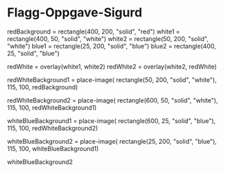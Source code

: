 # Flagg-Oppgave-Sigurd

redBackground = rectangle(400, 200, "solid", "red")
white1 = rectangle(400, 50, "solid", "white")
white2 = rectangle(50, 200, "solid", "white")
blue1 = rectangle(25, 200, "solid", "blue")
blue2 = rectangle(400, 25, "solid", "blue")

redWhite = overlay(white1, white2)
redWhite2 = overlay(white2, redWhite)

redWhiteBackground1 = place-image(
  rectangle(50, 200, "solid", "white"),
  115, 100, redBackground)
  


redWhiteBackground2 = place-image(
  rectangle(600, 50, "solid", "white"),
  115, 100, redWhiteBackground1)



whiteBlueBackground1 = place-image(
  rectangle(600, 25, "solid", "blue"),
  115, 100, redWhiteBackground2)



whiteBlueBackground2 = place-image(
  rectangle(25, 200, "solid", "blue"),
  115, 100, whiteBlueBackground1)

whiteBlueBackground2
